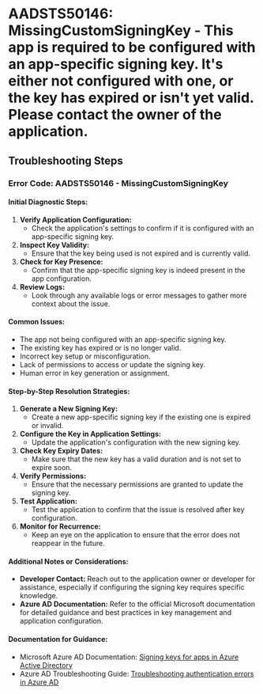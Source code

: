 
# AADSTS50146: MissingCustomSigningKey - This app is required to be configured with an app-specific signing key. It's either not configured with one, or the key has expired or isn't yet valid. Please contact the owner of the application.


## Troubleshooting Steps
### Error Code: AADSTS50146 - MissingCustomSigningKey

#### Initial Diagnostic Steps:
1. **Verify Application Configuration:**
    - Check the application's settings to confirm if it is configured with an app-specific signing key.
2. **Inspect Key Validity:**
    - Ensure that the key being used is not expired and is currently valid.
3. **Check for Key Presence:**
    - Confirm that the app-specific signing key is indeed present in the app configuration.
4. **Review Logs:**
    - Look through any available logs or error messages to gather more context about the issue.

#### Common Issues:
- The app not being configured with an app-specific signing key.
- The existing key has expired or is no longer valid.
- Incorrect key setup or misconfiguration.
- Lack of permissions to access or update the signing key.
- Human error in key generation or assignment.

#### Step-by-Step Resolution Strategies:
1. **Generate a New Signing Key:**
   - Create a new app-specific signing key if the existing one is expired or invalid.
2. **Configure the Key in Application Settings:**
   - Update the application's configuration with the new signing key.
3. **Check Key Expiry Dates:**
   - Make sure that the new key has a valid duration and is not set to expire soon.
4. **Verify Permissions:**
   - Ensure that the necessary permissions are granted to update the signing key.
5. **Test Application:**
   - Test the application to confirm that the issue is resolved after key configuration.
6. **Monitor for Recurrence:**
   - Keep an eye on the application to ensure that the error does not reappear in the future.

#### Additional Notes or Considerations:
- **Developer Contact:** Reach out to the application owner or developer for assistance, especially if configuring the signing key requires specific knowledge.
- **Azure AD Documentation:** Refer to the official Microsoft documentation for detailed guidance and best practices in key management and application configuration.

#### Documentation for Guidance:
- Microsoft Azure AD Documentation: [Signing keys for apps in Azure Active Directory](https://docs.microsoft.com/en-us/azure/active-directory/develop/active-directory-certificate-credentials)
- Azure AD Troubleshooting Guide: [Troubleshooting authentication errors in Azure AD](https://docs.microsoft.com/en-us/azure/active-directory/develop/troubleshoot-claims-based-authentication)
